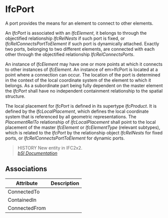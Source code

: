 IfcPort
=======
A port provides the means for an element to connect to other elements.  
  
An _IfcPort_ is associated with an _IfcElement_, it belongs to through the
objectified relationship _IfcRelNests_ if such port is fixed, or
_IfcRelConnectsPortToElement_ if such port is dynamically attached. Exactly
two ports, belonging to two different elements, are connected with each other
through the objectified relationship _IfcRelConnectsPorts_.  
  
An instance of _IfcElement_ may have one or more points at which it connects
to other instances of _IfcElement_. An instance of em>IfcPort is located at a
point where a connection can occur. The location of the port is determined in
the context of the local coordinate system of the element to which it belongs.
As a subordinate part being fully dependent on the master element the
_IfcPort_ shall have no independent containment relationship to the spatial
structure.  
  
The local placement for _IfcPort_ is defined in its supertype _IfcProduct_. It
is defined by the _IfcLocalPlacement_, which defines the local coordinate
system that is referenced by all geometric representations. The
_PlacementRelTo_ relationship of _IfcLocalPlacement_ shall point to the local
placement of the master _IfcElement_ or _IfcElementType_ (relevant subtypes),
which is related to the _IfcPort_ by the relationship object _IfcRelNests_ for
fixed ports, or _IfcRelConnectsPortToElement_ for dynamic ports.  
  
> HISTORY  New entity in IFC2x2.  
[ _bSI
Documentation_](https://standards.buildingsmart.org/IFC/DEV/IFC4_2/FINAL/HTML/schema/ifcproductextension/lexical/ifcport.htm)


Associations
------------
| Attribute     | Description   |
|---------------|---------------|
| ConnectedTo   |               |
| ContainedIn   |               |
| ConnectedFrom |               |

